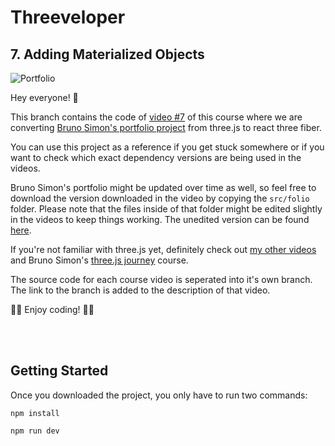 # Threeveloper

## 7. Adding Materialized Objects

![Portfolio](./portfolio.png)

Hey everyone! 👋

This branch contains the code of [video #7](https://www.youtube.com/watch?v=tjj-guCnCmA) of this course where we are converting [Bruno Simon's portfolio project](https://bruno-simon.com/) from three.js to react three fiber.

You can use this project as a reference if you get stuck somewhere or if you want to check which exact dependency versions are being used in the videos.

Bruno Simon's portfolio might be updated over time as well, so feel free to download the version downloaded in the video by copying the `src/folio` folder. Please note that the files inside of that folder might be edited slightly in the videos to keep things working. The unedited version can be found [here](https://github.com/sjoerdvanBommel/threeveloper/tree/011-bruno-simon-portfolio-introduction/src/folio).

If you're not familiar with three.js yet, definitely check out [my other videos](https://www.youtube.com/channel/UC74yl2lsr6zF9RENwXrEkpw/) and Bruno Simon's [three.js journey](https://threejs-journey.com/) course.

The source code for each course video is seperated into it's own branch. The link to the branch is added to the description of that video.

👩‍💻 Enjoy coding! 👨‍💻

<br/><br/>

## Getting Started

Once you downloaded the project, you only have to run two commands:

```
npm install
```

```
npm run dev
```
